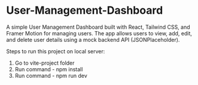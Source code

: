 # User-Management-Dashboard
A simple User Management Dashboard built with React, Tailwind CSS, and Framer Motion for managing users. The app allows users to view, add, edit, and delete user details using a mock backend API (JSONPlaceholder).


Steps to run this project on local server:

1. Go to vite-project folder
2. Run command - npm install
3. Run command - npm run dev
